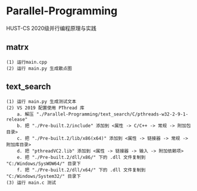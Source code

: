 # Parallel-Programming
HUST-CS 2020级并行编程原理与实践

## matrx

    (1) 运行main.cpp
    (2) 运行 main.py 生成散点图


## text_search

    (1) 运行 main.py 生成测试文本
    (2) VS 2019 配置使用 PThread 库
        a. 解压 "./Parallel-Programming/text_search/C/pthreads-w32-2-9-1-release"
        b. 把 "./Pre-built.2/include" 添加到 <属性 -> C/C++ -> 常规 -> 附加包目录>
        c. 把 "./Pre-built.2/lib/x86(x64)" 添加到 <属性 -> 链接器 -> 常规 -> 附加库目录>
        d. 把 "pthreadVC2.lib" 添加到 <属性 -> 链接器 -> 输入 -> 附加依赖项>
        e. 把 "./Pre-built.2/dll/x86/" 下的 .dll 文件复制到 "C:/Windows/SysWOW64/" 目录下
        f. 把 "./Pre-built.2/dll/x64/" 下的 .dll 文件复制到 "C:/Windows/System32/" 目录下
    (3) 运行 main.c 测试
